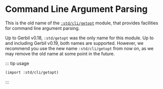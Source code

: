 # Command Line Argument Parsing

This is the old name of the [`:std/cli/getopt`](cli/getopt.md) module,
that provides facilities for command line argument parsing.

Up to Gerbil v0.18, `:std/getopt` was the only name for this module.
Up to and including Gerbil v0.19, both names are supported.
However, we recommend you use the new name `:std/cli/getopt` from now on,
as we may remove the old name at some point in the future.

::: tip usage
```scheme
(import :std/cli/getopt)
```
:::

